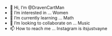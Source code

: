 - 👋 Hi, I’m @DravenCartMan
- 👀 I’m interested in ... Women
- 🌱 I’m currently learning ... Math
- 💞️ I’m looking to collaborate on ... Music
- 📫 How to reach me ... Instagram is itsjustvayne 
